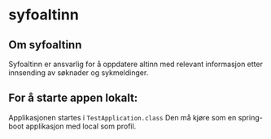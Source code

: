 # syfoaltinn

## Om syfoaltinn
Syfoaltinn er ansvarlig for å oppdatere altinn med relevant informasjon etter innsending av søknader og sykmeldinger.

## For å starte appen lokalt:
Applikasjonen startes i `TestApplication.class` Den må kjøre som en spring-boot applikasjon med local som profil.